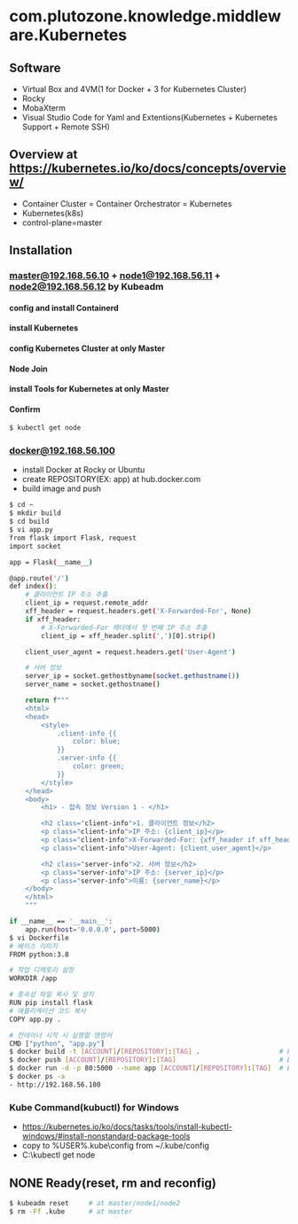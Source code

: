 # com.plutozone.knowledge.middleware.Kubernetes


## Software
- Virtual Box and 4VM(1 for Docker + 3 for Kubernetes Cluster)
- Rocky
- MobaXterm
- Visual Studio Code for Yaml and Extentions(Kubernetes + Kubernetes Support + Remote SSH)


## Overview at https://kubernetes.io/ko/docs/concepts/overview/
- Container Cluster = Container Orchestrator = Kubernetes
- Kubernetes(k8s)
- control-plane=master


## Installation
### master@192.168.56.10 + node1@192.168.56.11 + node2@192.168.56.12 by Kubeadm
#### config and install Containerd
#### install Kubernetes
#### config Kubernetes Cluster at only Master
#### Node Join
#### install Tools for Kubernetes at only Master
#### Confirm
```bash
$ kubectl get node
```

### docker@192.168.56.100
- install Docker at Rocky or Ubuntu
- create REPOSITORY(EX: app) at hub.docker.com
- build image and push
```bash
$ cd ~
$ mkdir build
$ cd build
$ vi app.py
from flask import Flask, request
import socket

app = Flask(__name__)

@app.route('/')
def index():
    # 클라이언트 IP 주소 추출
    client_ip = request.remote_addr
    xff_header = request.headers.get('X-Forwarded-For', None)
    if xff_header:
        # X-Forwarded-For 헤더에서 첫 번째 IP 주소 추출
        client_ip = xff_header.split(',')[0].strip()

    client_user_agent = request.headers.get('User-Agent')

    # 서버 정보
    server_ip = socket.gethostbyname(socket.gethostname())
    server_name = socket.gethostname()

    return f"""
    <html>
    <head>
        <style>
            .client-info {{
                color: blue;
            }}
            .server-info {{
                color: green;
            }}
        </style>
    </head>
    <body>
        <h1> - 접속 정보 Version 1 - </h1>

        <h2 class="client-info">1. 클라이언트 정보</h2>
        <p class="client-info">IP 주소: {client_ip}</p>
        <p class="client-info">X-Forwarded-For: {xff_header if xff_header else '없음'}</p>
        <p class="client-info">User-Agent: {client_user_agent}</p>

        <h2 class="server-info">2. 서버 정보</h2>
        <p class="server-info">IP 주소: {server_ip}</p>
        <p class="server-info">이름: {server_name}</p>
    </body>
    </html>
    """

if __name__ == '__main__':
    app.run(host='0.0.0.0', port=5000)
$ vi Dockerfile
# 베이스 이미지
FROM python:3.8

# 작업 디렉토리 설정
WORKDIR /app

# 종속성 파일 복사 및 설치
RUN pip install flask
# 애플리케이션 코드 복사
COPY app.py .

# 컨테이너 시작 시 실행할 명령어
CMD ["python", "app.py"]
$ docker build -t [ACCOUNT]/[REPOSITORY]:[TAG] .                    # EX) docker build -t ID/app:v1 .
$ docker push [ACCOUNT]/[REPOSITORY]:[TAG]                          # EX) docker push ID/app:v1
$ docker run -d -p 80:5000 --name app [ACCOUNT]/[REPOSITORY]:[TAG]  # EX) docker run -d -p 80:5000 --name app ID/app:v1
$ docker ps -a
- http://192.168.56.100
```

### Kube Command(kubuctl) for Windows
- https://kubernetes.io/ko/docs/tasks/tools/install-kubectl-windows/#install-nonstandard-package-tools
- copy to %USER%.kube\config from ~/.kube/config
- C:\kubectl get node


## NONE Ready(reset, rm and reconfig)
```bash
$ kubeadm reset		# at master/node1/node2
$ rm -Ff .kube		# at master
```
